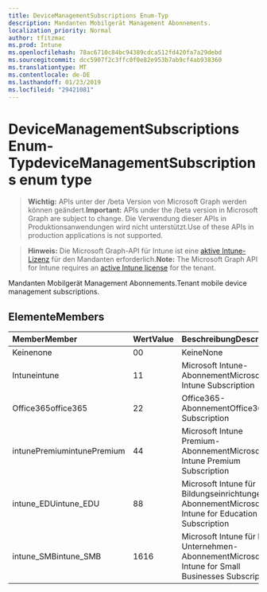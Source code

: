 ```yaml
---
title: DeviceManagementSubscriptions Enum-Typ
description: Mandanten Mobilgerät Management Abonnements.
localization_priority: Normal
author: tfitzmac
ms.prod: Intune
ms.openlocfilehash: 78ac6710c84bc94389cdca512fd420fa7a29debd
ms.sourcegitcommit: dcc5907f2c3ffc0f0e82e953b7ab9cf4ab938360
ms.translationtype: MT
ms.contentlocale: de-DE
ms.lasthandoff: 01/23/2019
ms.locfileid: "29421081"
---
```

# <a name="devicemanagementsubscriptions-enum-type"></a><span data-ttu-id="8d115-103">DeviceManagementSubscriptions Enum-Typ</span><span class="sxs-lookup"><span data-stu-id="8d115-103">deviceManagementSubscriptions enum type</span></span>

> <span data-ttu-id="8d115-104">**Wichtig:** APIs unter der /beta Version von Microsoft Graph werden können geändert.</span><span class="sxs-lookup"><span data-stu-id="8d115-104">**Important:** APIs under the /beta version in Microsoft Graph are subject to change.</span></span> <span data-ttu-id="8d115-105">Die Verwendung dieser APIs in Produktionsanwendungen wird nicht unterstützt.</span><span class="sxs-lookup"><span data-stu-id="8d115-105">Use of these APIs in production applications is not supported.</span></span>

> <span data-ttu-id="8d115-106">**Hinweis:** Die Microsoft Graph-API für Intune ist eine [aktive Intune-Lizenz](https://go.microsoft.com/fwlink/?linkid=839381) für den Mandanten erforderlich.</span><span class="sxs-lookup"><span data-stu-id="8d115-106">**Note:** The Microsoft Graph API for Intune requires an [active Intune license](https://go.microsoft.com/fwlink/?linkid=839381) for the tenant.</span></span>

<span data-ttu-id="8d115-107">Mandanten Mobilgerät Management Abonnements.</span><span class="sxs-lookup"><span data-stu-id="8d115-107">Tenant mobile device management subscriptions.</span></span>

## <a name="members"></a><span data-ttu-id="8d115-108">Elemente</span><span class="sxs-lookup"><span data-stu-id="8d115-108">Members</span></span>
|<span data-ttu-id="8d115-109">Member</span><span class="sxs-lookup"><span data-stu-id="8d115-109">Member</span></span>|<span data-ttu-id="8d115-110">Wert</span><span class="sxs-lookup"><span data-stu-id="8d115-110">Value</span></span>|<span data-ttu-id="8d115-111">Beschreibung</span><span class="sxs-lookup"><span data-stu-id="8d115-111">Description</span></span>|
|:---|:---|:---|
|<span data-ttu-id="8d115-112">Keine</span><span class="sxs-lookup"><span data-stu-id="8d115-112">none</span></span>|<span data-ttu-id="8d115-113">0</span><span class="sxs-lookup"><span data-stu-id="8d115-113">0</span></span>|<span data-ttu-id="8d115-114">Keine</span><span class="sxs-lookup"><span data-stu-id="8d115-114">None</span></span>|
|<span data-ttu-id="8d115-115">Intune</span><span class="sxs-lookup"><span data-stu-id="8d115-115">intune</span></span>|<span data-ttu-id="8d115-116">1</span><span class="sxs-lookup"><span data-stu-id="8d115-116">1</span></span>|<span data-ttu-id="8d115-117">Microsoft Intune-Abonnement</span><span class="sxs-lookup"><span data-stu-id="8d115-117">Microsoft Intune Subscription</span></span>|
|<span data-ttu-id="8d115-118">Office365</span><span class="sxs-lookup"><span data-stu-id="8d115-118">office365</span></span>|<span data-ttu-id="8d115-119">2</span><span class="sxs-lookup"><span data-stu-id="8d115-119">2</span></span>|<span data-ttu-id="8d115-120">Office365-Abonnement</span><span class="sxs-lookup"><span data-stu-id="8d115-120">Office365 Subscription</span></span>|
|<span data-ttu-id="8d115-121">intunePremium</span><span class="sxs-lookup"><span data-stu-id="8d115-121">intunePremium</span></span>|<span data-ttu-id="8d115-122">4</span><span class="sxs-lookup"><span data-stu-id="8d115-122">4</span></span>|<span data-ttu-id="8d115-123">Microsoft Intune Premium-Abonnement</span><span class="sxs-lookup"><span data-stu-id="8d115-123">Microsoft Intune Premium Subscription</span></span>|
|<span data-ttu-id="8d115-124">intune_EDU</span><span class="sxs-lookup"><span data-stu-id="8d115-124">intune_EDU</span></span>|<span data-ttu-id="8d115-125">8</span><span class="sxs-lookup"><span data-stu-id="8d115-125">8</span></span>|<span data-ttu-id="8d115-126">Microsoft Intune für Bildungseinrichtungen Abonnement</span><span class="sxs-lookup"><span data-stu-id="8d115-126">Microsoft Intune for Education Subscription</span></span>|
|<span data-ttu-id="8d115-127">intune_SMB</span><span class="sxs-lookup"><span data-stu-id="8d115-127">intune_SMB</span></span>|<span data-ttu-id="8d115-128">16</span><span class="sxs-lookup"><span data-stu-id="8d115-128">16</span></span>|<span data-ttu-id="8d115-129">Microsoft Intune für kleine Unternehmen-Abonnement</span><span class="sxs-lookup"><span data-stu-id="8d115-129">Microsoft Intune for Small Businesses Subscription</span></span>|





